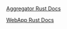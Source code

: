 ---
---

[Aggregator Rust Docs](/code_docs/doc/pegassas_aggregator/)

[WebApp Rust Docs](/code_docs/doc/pegassas_webapp/)
